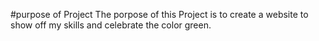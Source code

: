 #purpose of Project
The porpose of this Project is to create a website to show off my skills and celebrate the color green.
